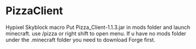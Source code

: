 # PizzaClient
Hypixel Skyblock macro
Put Pizza_Client-1.1.3.jar in mods folder and launch minecraft.
use /pizza or right shift to open menu.
If u have no mods folder under the .minecraft folder you need to download Forge first.
